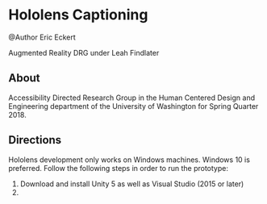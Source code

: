 # Hololens Captioning

@Author Eric Eckert

Augmented Reality DRG under Leah Findlater 

## About

Accessibility Directed Research Group in the Human Centered Design and Engineering department of the University of Washington for Spring Quarter 2018.

## Directions

Hololens development only works on Windows machines. Windows 10 is preferred. Follow the following steps in order to run the prototype:

1) Download and install Unity 5 as well as Visual Studio (2015 or later)
2) 